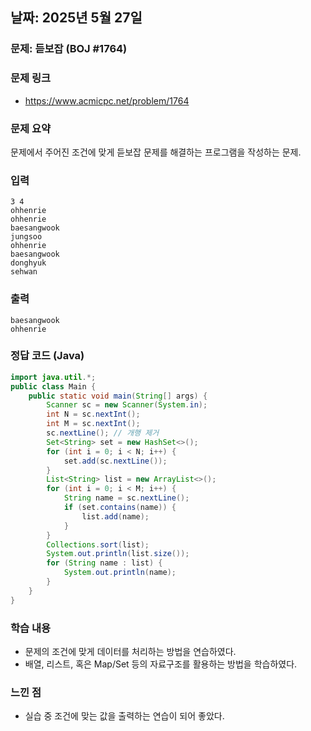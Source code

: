 ## 날짜: 2025년 5월 27일

### 문제: 듣보잡 (BOJ #1764)
### 문제 링크
- https://www.acmicpc.net/problem/1764

### 문제 요약
문제에서 주어진 조건에 맞게 듣보잡 문제를 해결하는 프로그램을 작성하는 문제.

### 입력
```
3 4
ohhenrie
ohhenrie
baesangwook
jungsoo
ohhenrie
baesangwook
donghyuk
sehwan
```

### 출력
```
baesangwook
ohhenrie
```

### 정답 코드 (Java)
```java
import java.util.*;
public class Main {
    public static void main(String[] args) {
        Scanner sc = new Scanner(System.in);
        int N = sc.nextInt();
        int M = sc.nextInt();
        sc.nextLine(); // 개행 제거
        Set<String> set = new HashSet<>();
        for (int i = 0; i < N; i++) {
            set.add(sc.nextLine());
        }
        List<String> list = new ArrayList<>();
        for (int i = 0; i < M; i++) {
            String name = sc.nextLine();
            if (set.contains(name)) {
                list.add(name);
            }
        }
        Collections.sort(list);
        System.out.println(list.size());
        for (String name : list) {
            System.out.println(name);
        }
    }
}

```

### 학습 내용
- 문제의 조건에 맞게 데이터를 처리하는 방법을 연습하였다.
- 배열, 리스트, 혹은 Map/Set 등의 자료구조를 활용하는 방법을 학습하였다.

### 느낀 점
- 실습 중 조건에 맞는 값을 출력하는 연습이 되어 좋았다.
